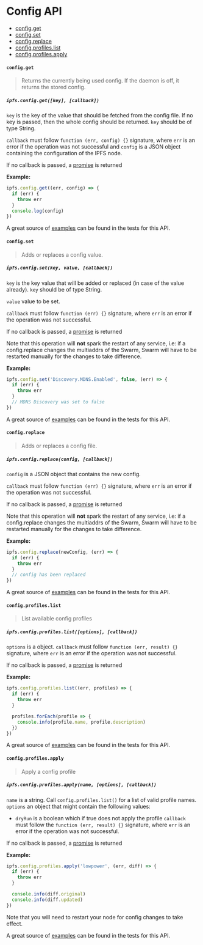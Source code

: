 # Config API

* [config.get](#configget)
* [config.set](#configset)
* [config.replace](#configreplace)
* [config.profiles.list](#configprofileslist)
* [config.profiles.apply](#configprofilesapply)

#### `config.get`

> Returns the currently being used config. If the daemon is off, it returns the stored config.

##### `ipfs.config.get([key], [callback])`

`key` is the key of the value that should be fetched from the config file. If no key is passed, then the whole config should be returned. `key` should be of type String.

`callback` must follow `function (err, config) {}` signature, where `err` is an error if the operation was not successful and `config` is a JSON object containing the configuration of the IPFS node.

If no callback is passed, a [promise][] is returned

**Example:**

```JavaScript
ipfs.config.get((err, config) => {
  if (err) {
    throw err
  }
  console.log(config)
})
```

A great source of [examples][] can be found in the tests for this API.

#### `config.set`

> Adds or replaces a config value.

##### `ipfs.config.set(key, value, [callback])`

`key` is the key value that will be added or replaced (in case of the value already). `key` should be of type String.

`value` value to be set.

`callback` must follow `function (err) {}` signature, where `err` is an error if the operation was not successful.

If no callback is passed, a [promise][] is returned

Note that this operation will **not** spark the restart of any service, i.e: if a config.replace changes the multiaddrs of the Swarm, Swarm will have to be restarted manually for the changes to take difference.

**Example:**

```JavaScript
ipfs.config.set('Discovery.MDNS.Enabled', false, (err) => {
  if (err) {
    throw err
  }
  // MDNS Discovery was set to false
})
```

A great source of [examples][] can be found in the tests for this API.

#### `config.replace`

> Adds or replaces a config file.

##### `ipfs.config.replace(config, [callback])`

`config` is a JSON object that contains the new config.

`callback` must follow `function (err) {}` signature, where `err` is an error if the operation was not successful.

If no callback is passed, a [promise][] is returned

Note that this operation will **not** spark the restart of any service, i.e: if a config.replace changes the multiaddrs of the Swarm, Swarm will have to be restarted manually for the changes to take difference.

**Example:**

```JavaScript
ipfs.config.replace(newConfig, (err) => {
  if (err) {
    throw err
  }
  // config has been replaced
})
```

A great source of [examples][] can be found in the tests for this API.

#### `config.profiles.list`

> List available config profiles

##### `ipfs.config.profiles.list([options], [callback])`

`options` is a object.
`callback` must follow `function (err, result) {}` signature, where `err` is an error if the operation was not successful.

If no callback is passed, a [promise][] is returned

**Example:**

```JavaScript
ipfs.config.profiles.list((err, profiles) => {
  if (err) {
    throw err
  }

  profiles.forEach(profile => {
    console.info(profile.name, profile.description)
  })
})
```

A great source of [examples][] can be found in the tests for this API.

#### `config.profiles.apply`

> Apply a config profile

##### `ipfs.config.profiles.apply(name, [options], [callback])`

`name` is a string. Call `config.profiles.list()` for a list of valid profile names.
`options` an object that might contain the following values:
  - `dryRun` is a boolean which if true does not apply the profile
`callback` must follow the `function (err, result) {}` signature, where `err` is an error if the operation was not successful.

If no callback is passed, a [promise][] is returned

**Example:**

```JavaScript
ipfs.config.profiles.apply('lowpower', (err, diff) => {
  if (err) {
    throw err
  }

  console.info(diff.original)
  console.info(diff.updated)
})
```

Note that you will need to restart your node for config changes to take effect.

A great source of [examples][] can be found in the tests for this API.

[promise]: https://developer.mozilla.org/en-US/docs/Web/JavaScript/Reference/Global_Objects/Promise
[examples]: https://github.com/ipfs/interface-ipfs-core/blob/master/src/config
